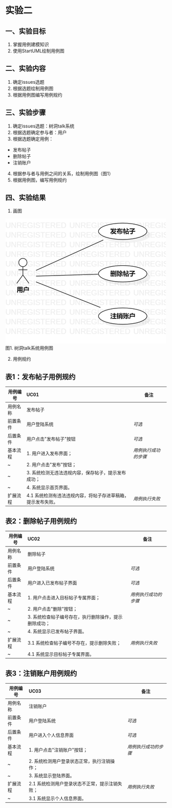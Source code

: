 # 实验二

## 一、实验目标

1. 掌握用例建模知识
2. 使用StartUML绘制用例图

## 二、实验内容

1. 确定issues选题
2. 根据选题绘制用例图
3. 根据用例图编写用例规约


## 三、实验步骤

1. 确定issues选题：树洞talk系统
2. 根据选题确定参与者：用户
3. 根据选题确定用例：
  - 发布帖子
  - 删除帖子
  - 注销账户
4. 根据参与者与用例之间的关系，绘制用例图（图1）
5. 根据用例图，编写用例规约

## 四、实验结果
1. 画图  
  
![用例图](./Lab2_UseCaseDiagram1.jpg)  
图1. 树洞talk系统用例图  
  
2. 用例规约  

## 表1：发布帖子用例规约  

用例编号  | UC01 | 备注  
-|:-|-  
用例名称  | 发布帖子  |   
前置条件  |   用户登陆系统   | *可选*   
后置条件  |   用户点击"发布帖子"按钮   | *可选*   
基本流程  | 1. 用户进入发布界面；  |*用例执行成功的步骤*    
~| 2. 用户点击"发布"按钮；  |   
~| 3. 系统检测无违法违规内容，保存帖子，提示发布成功；  |   
~| 4. 系统显示首页界面。  |   
扩展流程  | 4.1 系统检测有违法违规内容，将帖子存进草稿箱，提示发布失败。  |*用例执行失败*    



## 表2：删除帖子用例规约  

用例编号  | UC02 | 备注  
-|:-|-  
用例名称  | 删除帖子  |   
前置条件  |   用户登陆系统   | *可选*   
后置条件  |   用户进入已发布帖子界面   | *可选*   
基本流程  | 1. 用户点击进入目标帖子专属界面；  |*用例执行成功的步骤*    
~| 2. 用户点击"删除"按钮；  |   
~| 3. 系统检查帖子编号存在，执行删除操作，提示删除成功；  |   
~| 4. 系统显示已发布帖子界面。  |   
扩展流程  | 3.1 系统检查帖子编号不存在，提示删除失败；  |*用例执行失败*      
~| 4.1 系统显示目标帖子专属界面。  |  


## 表3：注销账户用例规约  

用例编号  | UC03 | 备注  
-|:-|-  
用例名称  | 注销账户  |   
前置条件  |   用户登陆系统   | *可选*   
后置条件  |   用户进入个人信息界面   | *可选*   
基本流程  | 1. 用户点击"注销账户"按钮；  |*用例执行成功的步骤*    
~| 2. 系统检测用户登录状态正常，执行注销操作；  |   
~| 3. 系统显示登陆界面。  |     
扩展流程  | 2.1 系统检测用户登录状态不正常，提示注销失败；  |*用例执行失败*    
~| 3.1 系统显示个人信息界面。  |  
